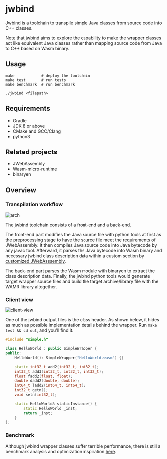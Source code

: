 # jwbind

Jwbind is a toolchain to transpile simple Java classes from source code into C++ classes. 

Note that jwbind aims to explore the capability to make the wrapper classes act like equivalent Java classes rather than mapping source code from Java to C++ based on Wasm binary.

## Usage

```
make            # deploy the toolchain
make test       # run tests
make benchmark	# run benchmark

./jwbind <filepath>
```

## Requirements

* Gradle
* JDK 8 or above
* CMake and GCC/Clang
* python3

## Related projects

* JWebAssembly
* Wasm-micro-runtime
* binaryen

## Overview

### Transpilation workflow

![arch](http://assets.processon.com/chart_image/6076775d0791293688822148.png)

The jwbind toolchain consists of a front-end and a back-end. 

The front-end part modifies the Java source file with python tools at first as the preprocessing stage to have the source file meet the requirements of JWebAssembly. It then compiles Java source code into Java bytecode by any javac tool. Afterward, it parses the Java bytecode into Wasm binary and necessary jwbind class description data within a custom section by [customized JWebAsssembly](https://github.com/MrHate/JWebAssembly).

The back-end part parses the Wasm module with binaryen to extract the class description data. Finally, the jwbind python tools would generate target wrapper source files and build the target archive/library file with the WAMR library altogether.

### Client view
![client-view](http://assets.processon.com/chart_image/5ffed9cfe401fd661a3d2542.png)

One of the jwbind output files is the class header. As shown below, it hides as much as possible implementation details behind the wrapper. Run `make test && cd out`, and you'll find it.

```c++
#include "simple.h"

class HelloWorld : public SimpleWrapper {
public:
	HelloWorld(): SimpleWrapper("HelloWorld.wasm") {}

	static int32_t add2(int32_t, int32_t);
	int32_t add3(int32_t, int32_t, int32_t);
	float fadd2(float, float);
	double dadd2(double, double);
	int64_t ladd2(int64_t, int64_t);
	int32_t getn();
	void setn(int32_t);

	static HelloWorld& staticInstance() {
		static HelloWorld _inst;
		return _inst;
	}
};
```

### Benchmark

Although jwbind wrapper classes suffer terrible performance, there is still a benchmark analysis and optimization inspiration [here](./cpp/benchmark/README.md).

